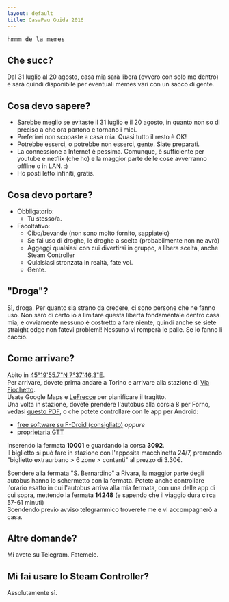 ```yaml
---
layout: default
title: CasaPau Guida 2016
---
```


<pre>hmmm de la memes</pre>  
  
<h2>Che succ?</h2>
  
Dal 31 luglio al 20 agosto, casa mia sarà libera (ovvero con solo me dentro) e sarà quindi disponibile per eventuali memes vari con un sacco di gente.  
  
<h2>Cosa devo sapere?</h2>
  
* Sarebbe meglio se evitaste il 31 luglio e il 20 agosto, in quanto non so di preciso a che ora partono e tornano i miei.  
* Preferirei non scopaste a casa mia. Quasi tutto il resto è OK!  
* Potrebbe esserci, o potrebbe non esserci, gente. Siate preparati.  
* La connessione a Internet è pessima. Comunque, è sufficiente per youtube e netflix (che ho) e la maggior parte delle cose avverranno offline o in LAN. :)  
* Ho posti letto infiniti, gratis.  
  
<h2>Cosa devo portare?</h2>
  
* Obbligatorio:  
	* Tu stesso/a.  
* Facoltativo:  
	* Cibo/bevande (non sono molto fornito, sappiatelo)  
	* Se fai uso di droghe, le droghe a scelta (probabilmente non ne avrò)  
	* Aggeggi qualsiasi con cui divertirsi in gruppo, a libera scelta, anche Steam Controller  
	* Qulalsiasi stronzata in realtà, fate voi.
	* Gente.  
    
<h2>"Droga"?</h2>
  
Sì, droga. Per quanto sia strano da credere, ci sono persone che ne fanno uso. Non sarò di certo io a limitare questa libertà fondamentale dentro casa mia, e ovviamente nessuno è costretto a fare niente, quindi anche se siete straight edge non fatevi problemi! Nessuno vi romperà le palle. Se lo fanno li caccio.  
  
<h2>Come arrivare?</h2>
  
Abito in [45°19'55.7"N 7°37'46.3"E](https://www.google.it/maps/place/45°19'55.7"N+7°37'46.3"E/@45.3321427,7.6273391,17z/).  
Per arrivare, dovete prima andare a Torino e arrivare alla stazione di [Via Fiochetto](https://www.google.it/maps/place/Gruppo+Torinese+Trasporti+SP+A./@45.06649,7.6878596,13.48z/).  
Usate Google Maps e [LeFrecce](https://www.lefrecce.it) per pianificare il tragitto.  
Una volta in stazione, dovete prendere l'autobus alla corsia 8 per Forno, vedasi [questo PDF](http://www.gtt.to.it/cms/risorse/intercomunale/oraripdf/3092.pdf), o che potete controllare con le app per Android:  

+ [free software su F-Droid (consigliato)](https://f-droid.org/repo/it.reyboz.bustorino_19.apk) *oppure*  
+ [proprietaria GTT](https://play.google.com/store/apps/details?id=it.fivet.gttmobile)  

inserendo la fermata **10001** e guardando la corsa **3092**.  
Il biglietto si può fare in stazione con l'apposita macchinetta 24/7, premendo "biglietto extraurbano > 6 zone > contanti" al prezzo di 3.30€.  
  
Scendere alla fermata "S. Bernardino" a Rivara, la maggior parte degli autobus hanno lo schermetto con la fermata. Potete anche controllare l'orario esatto in cui l'autobus arriva alla mia fermata, con una delle app di cui sopra, mettendo la fermata **14248** (e sapendo che il viaggio dura circa 57-61 minuti)  
Scendendo previo avviso telegrammico troverete me e vi accompagnerò a casa.  
  
<h2>Altre domande?</h2>
  
Mi avete su Telegram. Fatemele.  
  
<h2>Mi fai usare lo Steam Controller?</h2>
  
Assolutamente sì.  

